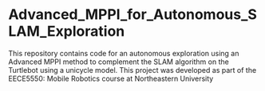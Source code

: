 # Advanced_MPPI_for_Autonomous_SLAM_Exploration
This repository contains code for an autonomous exploration using an Advanced MPPI method to complement the SLAM algorithm on the Turtlebot using a unicycle model. This project was developed as part of the EECE5550: Mobile Robotics course at Northeastern University
